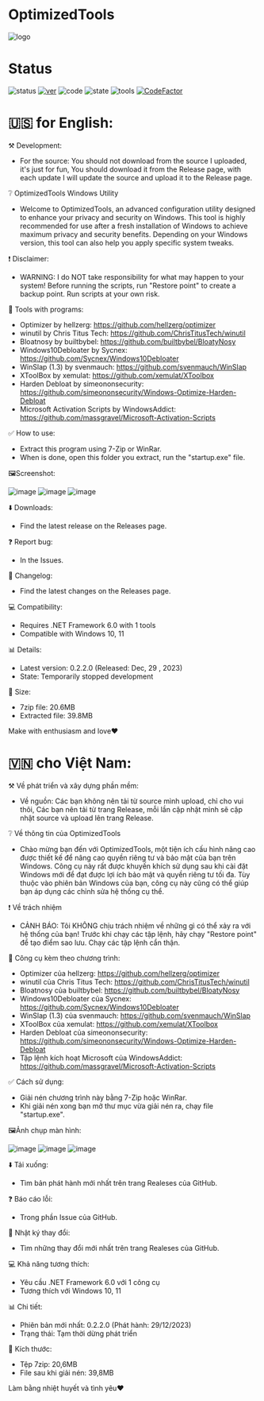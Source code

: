 # OptimizedTools 
![logo](https://github.com/NamGitHub2002/OptimizedTools/assets/120299835/282563d8-a156-4ea6-a5d7-e49afd2a8729)

# Status
![status](https://img.shields.io/badge/status-okay-blue)
[![ver](https://img.shields.io/badge/version-0.2.2.0_lastet-black)](https://github.com/NamGitHub2002/OptimizedTools/realeases)
![code](https://img.shields.io/badge/code_quality-good%3A_B-green)
![state](https://img.shields.io/badge/state-temporarily_stopped_development-yellow)
![tools](https://img.shields.io/badge/tools_version-outdated-red)
[![CodeFactor](https://www.codefactor.io/repository/github/namgithub2002/optimizedtools/badge)](https://www.codefactor.io/repository/github/namgithub2002/optimizedtools)

# 🇺🇸 for English:

⚒️ Development:
- For the source: You should not download from the source I uploaded, it's just for fun, You should download it from the Release page, with each update I will update the source and upload it to the Release page.

❔ OptimizedTools Windows Utility

- Welcome to OptimizedTools, an advanced configuration utility designed to enhance your privacy and security on Windows. This tool is highly recommended for use after a fresh installation of Windows to achieve maximum privacy and security benefits. Depending on your Windows version, this tool can also help you apply specific system tweaks.

❗ Disclaimer:
- WARNING: I do NOT take responsibility for what may happen to your system! Before running the scripts, run "Restore point" to create a backup point. Run scripts at your own risk.

💾 Tools with programs:
- Optimizer by hellzerg: https://github.com/hellzerg/optimizer
- winutil by Chris Titus Tech: https://github.com/ChrisTitusTech/winutil
- Bloatnosy by builtbybel: https://github.com/builtbybel/BloatyNosy
- Windows10Debloater by Sycnex: https://github.com/Sycnex/Windows10Debloater
- WinSlap (1.3) by svenmauch: https://github.com/svenmauch/WinSlap
- XToolBox by xemulat: https://github.com/xemulat/XToolbox
- Harden Debloat by simeononsecurity: https://github.com/simeononsecurity/Windows-Optimize-Harden-Debloat
- Microsoft Activation Scripts by WindowsAddict: https://github.com/massgravel/Microsoft-Activation-Scripts

✅ How to use:
- Extract this program using 7-Zip or WinRar.
- When is done, open this folder you extract, run the "startup.exe" file.

🖼Screenshot:

![image](https://github.com/NamGitHub2002/All-in-one-Tools-by-Nam/assets/120299835/41f40386-8267-4101-bc3a-bafa07f9e08e)
![image](https://github.com/NamGitHub2002/All-in-one-Tools-by-Nam/assets/120299835/3a750537-a59a-439e-8076-05bbf1353cbf)
![image](https://github.com/NamGitHub2002/All-in-one-Tools-by-Nam/assets/120299835/c6cb8bc3-5d1d-4f6a-bbe4-d70a91cd4cda)

⬇️ Downloads:
- Find the latest release on the Releases page.

❓ Report bug:
- In the Issues.

📰 Changelog:
- Find the latest changes on the Releases page.

💻 Compatibility:
- Requires .NET Framework 6.0 with 1 tools
- Compatible with Windows 10, 11

📊 Details:
- Latest version: 0.2.2.0 (Released: Dec, 29 , 2023)
- State: Temporarily stopped development

📶 Size:
- 7zip file: 20.6MB
- Extracted file: 39.8MB

Make with enthusiasm and love❤️

# 🇻🇳 cho Việt Nam:

⚒️ Về phát triển và xây dựng phần mềm:
- Về nguồn: Các bạn không nên tải từ source mình upload, chỉ cho vui thôi, Các bạn nên tải từ trang Release, mỗi lần cập nhật mình sẽ cập nhật source và upload lên trang Release.

❔ Về thông tin của OptimizedTools

- Chào mừng bạn đến với OptimizedTools, một tiện ích cấu hình nâng cao được thiết kế để nâng cao quyền riêng tư và bảo mật của bạn trên Windows. Công cụ này rất được khuyến khích sử dụng sau khi cài đặt Windows mới để đạt được lợi ích bảo mật và quyền riêng tư tối đa. Tùy thuộc vào phiên bản Windows của bạn, công cụ này cũng có thể giúp bạn áp dụng các chỉnh sửa hệ thống cụ thể.

❗ Về trách nhiệm
- CẢNH BÁO: Tôi KHÔNG chịu trách nhiệm về những gì có thể xảy ra với hệ thống của bạn! Trước khi chạy các tập lệnh, hãy chạy "Restore point" để tạo điểm sao lưu. Chạy các tập lệnh cẩn thận.

💾 Công cụ kèm theo chương trình:
- Optimizer của hellzerg: https://github.com/hellzerg/optimizer
- winutil của Chris Titus Tech: https://github.com/ChrisTitusTech/winutil
- Bloatnosy của builtbybel: https://github.com/builtbybel/BloatyNosy
- Windows10Debloater của Sycnex: https://github.com/Sycnex/Windows10Debloater
- WinSlap (1.3) của svenmauch: https://github.com/svenmauch/WinSlap
- XToolBox của xemulat: https://github.com/xemulat/XToolbox
- Harden Debloat của simeononsecurity: https://github.com/simeononsecurity/Windows-Optimize-Harden-Debloat
- Tập lệnh kích hoạt Microsoft của WindowsAddict: https://github.com/massgravel/Microsoft-Activation-Scripts

✅ Cách sử dụng:
- Giải nén chương trình này bằng 7-Zip hoặc WinRar.
- Khi giải nén xong bạn mở thư mục vừa giải nén ra, chạy file "startup.exe".

🖼Ảnh chụp màn hình:

![image](https://github.com/NamGitHub2002/All-in-one-Tools-by-Nam/assets/120299835/41f40386-8267-4101-bc3a-bafa07f9e08e)
![image](https://github.com/NamGitHub2002/All-in-one-Tools-by-Nam/assets/120299835/3a750537-a59a-439e-8076-05bbf1353cbf)
![image](https://github.com/NamGitHub2002/All-in-one-Tools-by-Nam/assets/120299835/c6cb8bc3-5d1d-4f6a-bbe4-d70a91cd4cda)

⬇️ Tải xuống:
- Tìm bản phát hành mới nhất trên trang Realeses của GitHub.

❓ Báo cáo lỗi:
- Trong phần Issue của GitHub.

📰 Nhật ký thay đổi:
- Tìm những thay đổi mới nhất trên trang Realeses của GitHub.

💻 Khả năng tương thích:
- Yêu cầu .NET Framework 6.0 với 1 công cụ
- Tương thích với Windows 10, 11

📊 Chi tiết:
- Phiên bản mới nhất: 0.2.2.0 (Phát hành: 29/12/2023)
- Trạng thái: Tạm thời dừng phát triển

📶 Kích thước:
- Tệp 7zip: 20,6MB
- File sau khi giải nén: 39,8MB

Làm bằng nhiệt huyết và tình yêu❤️
